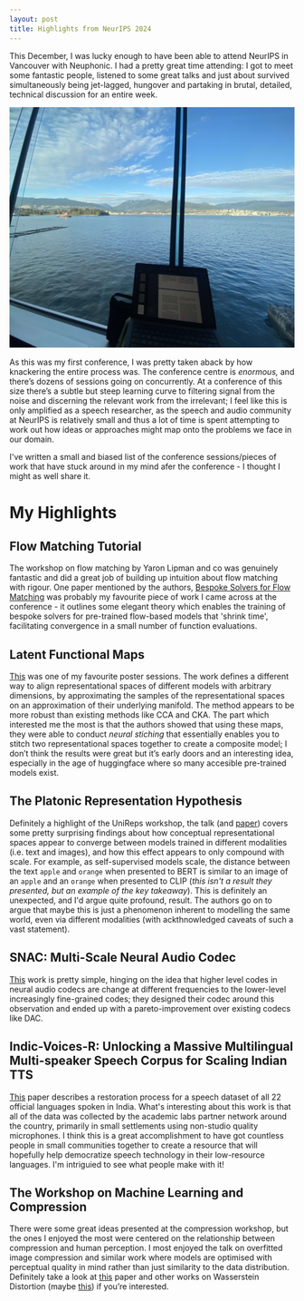 ```yaml
---
layout: post
title: Highlights from NeurIPS 2024 
---
```


This December, I was lucky enough to have been able to attend NeurIPS in Vancouver with Neuphonic. I had a pretty great time attending: I got to meet some fantastic people, listened to some great talks and just about survived simultaneously being jet-lagged, hungover and partaking in brutal, detailed, technical discussion for an entire week.

![The view from the best seats in the conference centre.](/assets/images/vancouver.jpg)

As this was my first conference, I was pretty taken aback by how knackering the entire process was. The conference centre is *enormous,* and there’s dozens of sessions going on concurrently. At a conference of this size there’s a subtle but steep learning curve to filtering signal from the noise and discerning the relevant work from the irrelevant; I feel like this is only amplified as a speech researcher, as the speech and audio community at NeurIPS is relatively small and thus a lot of time is spent attempting to work out how ideas or approaches might map onto the problems we face in our domain. 

I've written a small and biased list of the conference sessions/pieces of work  that have stuck around in my mind afer the conference - I thought I might as well share it.


# **My Highlights**


## Flow Matching Tutorial
The workshop on flow matching by Yaron Lipman and co was genuinely fantastic and did a great job of building up intuition about flow matching with rigour. One paper mentioned by the authors, [Bespoke Solvers for Flow Matching](https://arxiv.org/abs/2310.19075) was probably my favourite piece of work I came across at the conference - it outlines some elegant theory which enables the training of bespoke solvers for pre-trained flow-based models that 'shrink time', facilitating convergence in a small number of function evaluations.


## Latent Functional Maps
[This](https://arxiv.org/pdf/2406.14183) was one of my favourite poster sessions. The work defines a different way to align representational spaces of different models with arbitrary dimensions, by approximating the samples of the representational spaces on an approximation of their underlying manifold. The method appears to be more robust than existing methods like CCA and CKA. The part which interested me the most is that the authors showed that using these maps, they were able to conduct *neural stiching* that essentially enables you to stitch two representational spaces together to create a composite model; I don’t think the results were great but it’s early doors and an interesting idea, especially in the age of huggingface where so many accesible pre-trained models exist.


## The Platonic Representation Hypothesis
Definitely a highlight of the UniReps workshop, the talk (and [paper](https://arxiv.org/abs/2405.07987)) covers some pretty surprising findings about how conceptual representational spaces appear to converge between models trained in different modalities (i.e. text and images), and how this effect appears to only compound with scale. For example, as self-supervised models scale, the distance between the text `apple` and `orange` when presented to BERT is similar to an image of an `apple` and an `orange` when presented to CLIP (*this isn't a result they presented, but an example of the key takeaway*). This is definitely an unexpected, and I'd argue quite profound, result. The authors go on to argue that maybe this is just a phenomenon inherent to modelling the same world, even via different modalities (with ackthnowledged caveats of such a vast statement).
    

## SNAC: Multi-Scale Neural Audio Codec
[This](https://arxiv.org/pdf/2410.14411) work is pretty simple, hinging on the idea that higher level codes in neural audio codecs are change at different frequencies to the lower-level increasingly fine-grained codes; they designed their codec around this observation and ended up with a pareto-improvement over existing codecs like DAC.


## Indic-Voices-R: Unlocking a Massive Multilingual Multi-speaker Speech Corpus for Scaling Indian TTS
[This](https://arxiv.org/pdf/2409.05356) paper describes a restoration process for a speech dataset of all 22 official languages spoken in India. What's interesting about this work is that all of the data was collected by the academic labs partner network around the country, primarily in small settlements using non-studio quality microphones. I think this is a great accomplishment to have got countless people in small communities together to create a resource that will hopefully help democratize speech technology in their low-resource languages. I'm intriguied to see what people make with it!


## The Workshop on Machine Learning and Compression
There were some great ideas presented at the compression workshop, but the ones I enjoyed the most were centered on the relationship between compression and human perception. I most enjoyed the talk on overfitted image compression and similar work where models are optimised with perceptual quality in mind rather than just similarity to the data distribution. Definitely take a look at [this](https://arxiv.org/pdf/2412.00505) paper and other works on Wasserstein Distortion (maybe [this](https://arxiv.org/pdf/2310.03629)) if you’re interested.